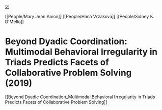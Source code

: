 [🇿](zotero://select/library/items/2L7GZIPW)

[[People/Mary Jean Amon]] [[People/Hana Vrzakova]] [[People/Sidney K. D'Mello]] 
# Beyond Dyadic Coordination: Multimodal Behavioral Irregularity in Triads Predicts Facets of Collaborative Problem Solving (2019)

[[Beyond Dyadic Coordination_Multimodal Behavioral Irregularity in Triads Predicts Facets of Collaborative Problem Solving]]
